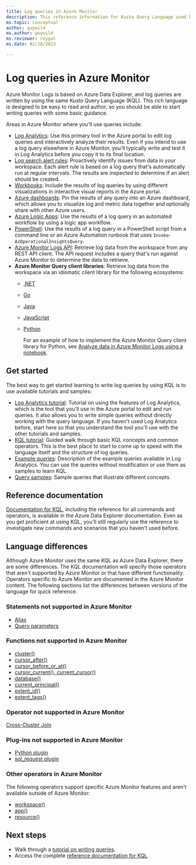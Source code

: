 ```yaml
---
title: Log queries in Azure Monitor
description: This reference information for Kusto Query Language used by Azure Monitor includes elements specific to Azure Monitor and elements not supported in Azure Monitor log queries.
ms.topic: conceptual
author: guywild
ms.author: guywild
ms.reviewer: roygal
ms.date: 02/28/2023

---
```


# Log queries in Azure Monitor
Azure Monitor Logs is based on Azure Data Explorer, and log queries are written by using the same Kusto Query Language (KQL). This rich language is designed to be easy to read and author, so you should be able to start writing queries with some basic guidance.

Areas in Azure Monitor where you'll use queries include:

- [Log Analytics](../logs/log-analytics-overview.md): Use this primary tool in the Azure portal to edit log queries and interactively analyze their results. Even if you intend to use a log query elsewhere in Azure Monitor, you'll typically write and test it in Log Analytics before you copy it to its final location.
- [Log search alert rules](../alerts/alerts-overview.md): Proactively identify issues from data in your workspace. Each alert rule is based on a log query that's automatically run at regular intervals. The results are inspected to determine if an alert should be created.
- [Workbooks](../visualize/workbooks-overview.md): Include the results of log queries by using different visualizations in interactive visual reports in the Azure portal.
- [Azure dashboards](../visualize/tutorial-logs-dashboards.md): Pin the results of any query into an Azure dashboard, which allows you to visualize log and metric data together and optionally share with other Azure users.
- [Azure Logic Apps](../../connectors/connectors-azure-monitor-logs.md): Use the results of a log query in an automated workflow by using a logic app workflow.
- [PowerShell](/powershell/module/az.operationalinsights/invoke-azoperationalinsightsquery): Use the results of a log query in a PowerShell script from a command line or an Azure Automation runbook that uses `Invoke-AzOperationalInsightsQuery`.
- [Azure Monitor Logs API](/rest/api/loganalytics/): Retrieve log data from the workspace from any REST API client. The API request includes a query that's run against Azure Monitor to determine the data to retrieve.
- **Azure Monitor Query client libraries**: Retrieve log data from the workspace via an idiomatic client library for the following ecosystems:
  - [.NET](/dotnet/api/overview/azure/Monitor.Query-readme)
  - [Go](https://pkg.go.dev/github.com/Azure/azure-sdk-for-go/sdk/monitor/azquery)
  - [Java](/java/api/overview/azure/monitor-query-readme)
  - [JavaScript](/javascript/api/overview/azure/monitor-query-readme)
  - [Python](/python/api/overview/azure/monitor-query-readme)
  
    For an example of how to implement the Azure Monitor Query client library for Python, see [Analyze data in Azure Monitor Logs using a notebook](../logs/notebooks-azure-monitor-logs.md). 

## Get started
The best way to get started learning to write log queries by using KQL is to use available tutorials and samples:

- [Log Analytics tutorial](./log-analytics-tutorial.md): Tutorial on using the features of Log Analytics, which is the tool that you'll use in the Azure portal to edit and run queries. It also allows you to write simple queries without directly working with the query language. If you haven't used Log Analytics before, start here so that you understand the tool you'll use with the other tutorials and samples.
- [KQL tutorial](/azure/data-explorer/kusto/query/tutorial?pivots=azuremonitor): Guided walk through basic KQL concepts and common operators. This is the best place to start to come up to speed with the language itself and the structure of log queries.
- [Example queries](../logs/queries.md): Description of the example queries available in Log Analytics. You can use the queries without modification or use them as samples to learn KQL.
- [Query samples](/azure/data-explorer/kusto/query/samples?pivots=azuremonitor): Sample queries that illustrate different concepts.

## Reference documentation
[Documentation for KQL](/azure/data-explorer/kusto/query/), including the reference for all commands and operators, is available in the Azure Data Explorer documentation. Even as you get proficient at using KQL, you'll still regularly use the reference to investigate new commands and scenarios that you haven't used before.

## Language differences
Although Azure Monitor uses the same KQL as Azure Data Explorer, there are some differences. The KQL documentation will specify those operators that aren't supported by Azure Monitor or that have different functionality. Operators specific to Azure Monitor are documented in the Azure Monitor content. The following sections list the differences between versions of the language for quick reference.

### Statements not supported in Azure Monitor

* [Alias](/azure/kusto/query/aliasstatement)
* [Query parameters](/azure/kusto/query/queryparametersstatement)

### Functions not supported in Azure Monitor

* [cluster()](/azure/kusto/query/clusterfunction)
* [cursor_after()](/azure/kusto/query/cursorafterfunction)
* [cursor_before_or_at()](/azure/kusto/query/cursorbeforeoratfunction)
* [cursor_current(), current_cursor()](/azure/kusto/query/cursorcurrent)
* [database()](/azure/kusto/query/databasefunction)
* [current_principal()](/azure/kusto/query/current-principalfunction)
* [extent_id()](/azure/kusto/query/extentidfunction)
* [extent_tags()](/azure/kusto/query/extenttagsfunction)

### Operator not supported in Azure Monitor

[Cross-Cluster Join](/azure/kusto/query/joincrosscluster)

### Plug-ins not supported in Azure Monitor

* [Python plugin](/azure/kusto/query/pythonplugin)
* [sql_request plugin](/azure/kusto/query/sqlrequestplugin)

### Other operators in Azure Monitor
The following operators support specific Azure Monitor features and aren't available outside of Azure Monitor:

* [workspace()](../logs/cross-workspace-query.md#query-across-log-analytics-workspaces-using-workspace)
* [app()](../logs/cross-workspace-query.md#query-across-classic-application-insights-applications-using-app)
* [resource()](../logs/cross-workspace-query.md#correlate-data-between-resources-using-resource)


## Next steps
- Walk through a [tutorial on writing queries](/azure/data-explorer/kusto/query/tutorial?pivots=azuremonitor).
- Access the complete [reference documentation for KQL](/azure/kusto/query/).
